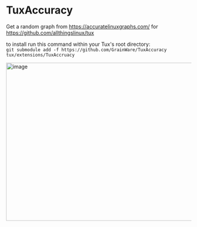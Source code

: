 # TuxAccuracy

Get a random graph from <https://accuratelinuxgraphs.com/> for <https://github.com/allthingslinux/tux>

to install run this command within your Tux's root directory: \
`git submodule add -f https://github.com/GrainWare/TuxAccuracy tux/extensions/TuxAccruacy`

<img width="589" height="430" alt="image" src="https://github.com/user-attachments/assets/03a7df5e-7d56-4b6c-992f-f5b3bcdb7a20" />
